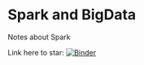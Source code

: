 # Spark and BigData
 Notes about Spark 

Link here to star: [![Binder](https://mybinder.org/badge_logo.svg)](https://mybinder.org/v2/gh/antonioGoncalves64/Spark-and-BigData/main?labpath=IntroPyspark)
